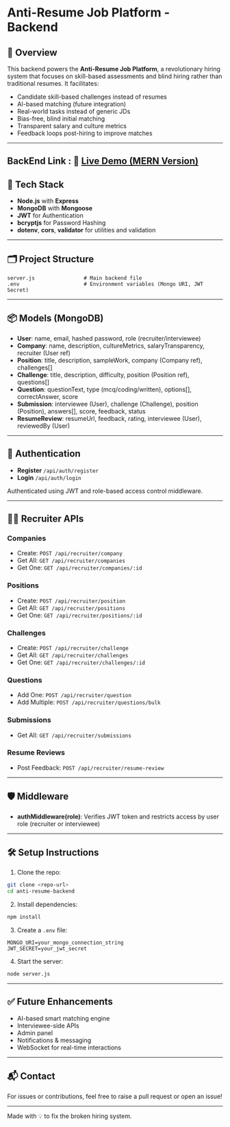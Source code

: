 # Anti-Resume Job Platform - Backend

## 🚀 Overview
This backend powers the **Anti-Resume Job Platform**, a revolutionary hiring system that focuses on skill-based assessments and blind hiring rather than traditional resumes. It facilitates:

- Candidate skill-based challenges instead of resumes
- AI-based matching (future integration)
- Real-world tasks instead of generic JDs
- Bias-free, blind initial matching
- Transparent salary and culture metrics
- Feedback loops post-hiring to improve matches

---
BackEnd Link : 🚀 [Live Demo (MERN Version)](https://hackathon-unit5.onrender.com/api/)
---

## 🧠 Tech Stack
- **Node.js** with **Express**
- **MongoDB** with **Mongoose**
- **JWT** for Authentication
- **bcryptjs** for Password Hashing
- **dotenv**, **cors**, **validator** for utilities and validation

---

## 🗂️ Project Structure
```
server.js                # Main backend file
.env                     # Environment variables (Mongo URI, JWT Secret)
```

---

## 📦 Models (MongoDB)
- **User**: name, email, hashed password, role (recruiter/interviewee)
- **Company**: name, description, cultureMetrics, salaryTransparency, recruiter (User ref)
- **Position**: title, description, sampleWork, company (Company ref), challenges[]
- **Challenge**: title, description, difficulty, position (Position ref), questions[]
- **Question**: questionText, type (mcq/coding/written), options[], correctAnswer, score
- **Submission**: interviewee (User), challenge (Challenge), position (Position), answers[], score, feedback, status
- **ResumeReview**: resumeUrl, feedback, rating, interviewee (User), reviewedBy (User)

---

## 🔐 Authentication
- **Register** `/api/auth/register`
- **Login** `/api/auth/login`

Authenticated using JWT and role-based access control middleware.

---

## 🧑‍💼 Recruiter APIs
### Companies
- Create: `POST /api/recruiter/company`
- Get All: `GET /api/recruiter/companies`
- Get One: `GET /api/recruiter/companies/:id`

### Positions
- Create: `POST /api/recruiter/position`
- Get All: `GET /api/recruiter/positions`
- Get One: `GET /api/recruiter/positions/:id`

### Challenges
- Create: `POST /api/recruiter/challenge`
- Get All: `GET /api/recruiter/challenges`
- Get One: `GET /api/recruiter/challenges/:id`

### Questions
- Add One: `POST /api/recruiter/question`
- Add Multiple: `POST /api/recruiter/questions/bulk`

### Submissions
- Get All: `GET /api/recruiter/submissions`

### Resume Reviews
- Post Feedback: `POST /api/recruiter/resume-review`

---

## 🛡️ Middleware
- **authMiddleware(role)**: Verifies JWT token and restricts access by user role (recruiter or interviewee)

---

## 🛠️ Setup Instructions
1. Clone the repo:
```bash
git clone <repo-url>
cd anti-resume-backend
```
2. Install dependencies:
```bash
npm install
```
3. Create a `.env` file:
```env
MONGO_URI=your_mongo_connection_string
JWT_SECRET=your_jwt_secret
```
4. Start the server:
```bash
node server.js
```

---

## ✅ Future Enhancements
- AI-based smart matching engine
- Interviewee-side APIs
- Admin panel
- Notifications & messaging
- WebSocket for real-time interactions

---

## 📬 Contact
For issues or contributions, feel free to raise a pull request or open an issue!

---

Made with 💡 to fix the broken hiring system.

